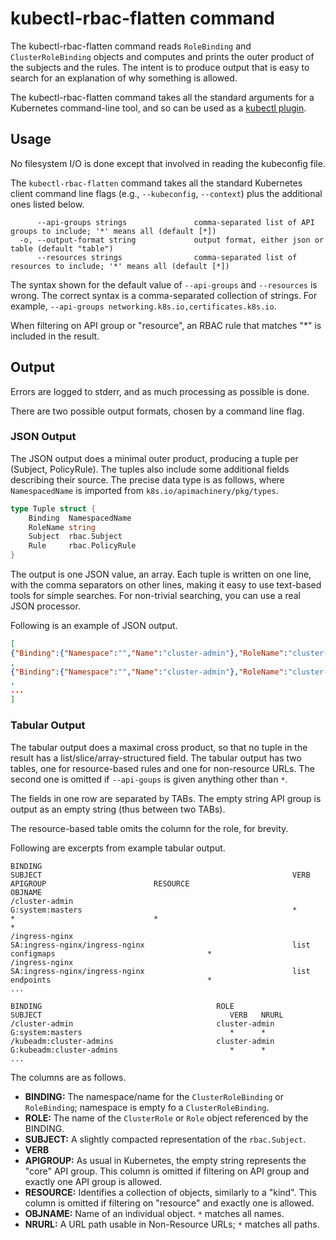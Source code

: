 # kubectl-rbac-flatten command

The kubectl-rbac-flatten command reads `RoleBinding` and
`ClusterRoleBinding` objects and computes and prints the outer product
of the subjects and the rules. The intent is to produce output that is
easy to search for an explanation of why something is allowed.

The kubectl-rbac-flatten command takes all the standard arguments for
a Kubernetes command-line tool, and so can be used as a [kubectl
plugin](https://kubernetes.io/docs/tasks/extend-kubectl/kubectl-plugins/).

## Usage

No filesystem I/O is done except that involved in reading the
kubeconfig file.

The `kubectl-rbac-flatten` command takes all the standard Kubernetes
client command line flags (e.g., `--kubeconfig`, `--context`) plus the
additional ones listed below.

```
      --api-groups strings               comma-separated list of API groups to include; '*' means all (default [*])
  -o, --output-format string             output format, either json or table (default "table")
      --resources strings                comma-separated list of resources to include; '*' means all (default [*])
```

The syntax shown for the default value of `--api-groups` and
`--resources` is wrong. The correct syntax is a comma-separated
collection of strings. For example, `--api-groups
networking.k8s.io,certificates.k8s.io`.

When filtering on API group or "resource", an RBAC rule that matches
"*" is included in the result.

## Output

Errors are logged to stderr, and as much processing as possible is
done.

There are two possible output formats, chosen by a command line flag.

### JSON Output


The JSON output does a minimal outer product, producing a tuple per
(Subject, PolicyRule). The tuples also include some additional fields
describing their source. The precise data type is as follows, where
`NamespacedName` is imported from `k8s.io/apimachinery/pkg/types`.

```go
type Tuple struct {
	Binding  NamespacedName
	RoleName string
	Subject  rbac.Subject
	Rule     rbac.PolicyRule
}
```

The output is one JSON value, an array. Each tuple is written on one
line, with the comma separators on other lines, making it easy to use
text-based tools for simple searches. For non-trivial searching, you
can use a real JSON processor.

Following is an example of JSON output.

```json
[
{"Binding":{"Namespace":"","Name":"cluster-admin"},"RoleName":"cluster-admin","Subject":{"kind":"Group","apiGroup":"rbac.authorization.k8s.io","name":"system:masters"},"Rule":{"verbs":["*"],"apiGroups":["*"],"resources":["*"]}}
,
{"Binding":{"Namespace":"","Name":"cluster-admin"},"RoleName":"cluster-admin","Subject":{"kind":"Group","apiGroup":"rbac.authorization.k8s.io","name":"system:masters"},"Rule":{"verbs":["*"],"nonResourceURLs":["*"]}}
,
...
]
```

### Tabular Output

The tabular output does a maximal cross product, so that no tuple in
the result has a list/slice/array-structured field. The tabular output
has two tables, one for resource-based rules and one for non-resource
URLs. The second one is omitted if `--api-goups` is given anything
other than `*`.

The fields in one row are separated by TABs. The empty string API
group is output as an empty string (thus between two TABs).

The resource-based table omits the column for the role, for brevity.

Following are excerpts from example tabular output.

```
BINDING                                                         SUBJECT                                                        VERB               APIGROUP                        RESOURCE                                    OBJNAME
/cluster-admin                                                  G:system:masters                                               *                  *                               *                                           *
/ingress-nginx                                                  SA:ingress-nginx/ingress-nginx                                 list                                               configmaps                                  *
/ingress-nginx                                                  SA:ingress-nginx/ingress-nginx                                 list                                               endpoints                                   *
...

BINDING                                       ROLE                                      SUBJECT                                          VERB   NRURL
/cluster-admin                                cluster-admin                             G:system:masters                                 *      *
/kubeadm:cluster-admins                       cluster-admin                             G:kubeadm:cluster-admins                         *      *
...
```

The columns are as follows.

- **BINDING:** The namespace/name for the `ClusterRoleBinding` or `RoleBinding`; namespace is empty fo a `ClusterRoleBinding`.
- **ROLE:** The name of the `ClusterRole` or `Role` object referenced by the BINDING.
- **SUBJECT:** A slightly compacted representation of the `rbac.Subject`.
- **VERB**
- **APIGROUP:** As usual in Kubernetes, the empty string represents the "core" API group. This column is omitted if filtering on API group and exactly one API group is allowed.
- **RESOURCE:** Identifies a collection of objects, similarly to a "kind". This column is omitted if filtering on "resource" and exactly one is allowed.
- **OBJNAME:** Name of an individual object. `*` matches all names.
- **NRURL:** A URL path usable in Non-Resource URLs; `*` matches all paths.

